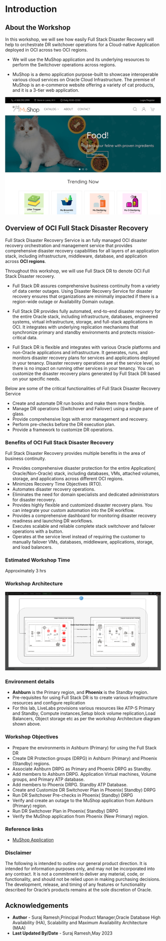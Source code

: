 # Introduction

## About the Workshop

In this workshop, we will see how easily Full Stack Disaster Recovery will help to orchestrate DR switchover operations for a Cloud-native Application deployed in OCI across two OCI regions.

- We will use the MuShop application and its underlying resources to perform the Switchover operations across regions.

- MuShop is a demo application purpose-built to showcase interoperable various cloud services on Oracle Cloud Infrastructure. The premise of MuShop is an e-commerce website offering a variety of cat products, and it is a 3-tier web application.

![MuShop webpage](./images/mushop.png)

## Overview of OCI Full Stack Disaster Recovery

Full Stack Disaster Recovery Service is an fully managed OCI disaster recovery orchestration and management service that provides comprehensive disaster recovery capabilities for all layers of an application stack, including infrastructure, middleware, database, and application across  **OCI regions**.

Throughout this workshop, we will use Full Stack DR to denote OCI Full Stack Disaster recovery.

- Full Stack DR assures comprehensive business continuity from a variety of data center outages. Using Disaster Recovery Service for disaster recovery ensures that organizations are minimally impacted if there is a region-wide outage or Availability Domain outage.

- Full Stack DR provides fully automated, end-to-end disaster recovery for the entire Oracle stack, including infrastructure, databases, engineered systems, virtual infrastructure, storage, and full-stack applications in OCI. It integrates with underlying replication mechanisms that synchronize primary and standby environments and protects mission-critical data.

- Full Stack DR is flexible and integrates with various Oracle platforms and non-Oracle applications and infrastructure. It generates, runs, and monitors disaster recovery plans for services and applications deployed in your tenancy. Disaster recovery operations are at the service level, so there is no impact on running other services in your tenancy. You can customize the disaster recovery plans generated by Full Stack DR based on your specific needs.

Below are some of the critical functionalities of Full Stack Disaster Recovery Service

- Create and automate DR run books and make them more flexible.
- Manage DR operations (Switchover and Failover) using a single pane of glass.
- Provide comprehensive logs with error management and recovery.
- Perform pre-checks before the DR execution plan.
- Provide a framework to customize DR operations.

### Benefits of OCI Full Stack Disaster Recovery

Full Stack Disaster Recovery provides multiple benefits in the area of business continuity.

- Provides comprehensive disaster protection for the entire Application( Oracle/Non-Oracle) stack, including databases, VMs, attached volumes, storage, and applications across different OCI regions.
- Minimizes Recovery Time Objectives (RTO).
- Automates disaster recovery operations.
- Eliminates the need for domain specialists and dedicated administrators for disaster recovery.
- Provides highly flexible and customized disaster recovery plans. You can integrate your custom automation into the DR workflow.
- Provides a comprehensive dashboard for monitoring disaster recovery readiness and launching DR workflows.
- Executes scalable and reliable complete stack switchover and failover operations with a button.
- Operates at the service level instead of requiring the customer to manually failover VMs, databases, middleware, applications, storage, and load balancers.

### Estimated Workshop Time

Approximately 3 hrs

### Workshop Architecture

![MuShop Full Stack DR Architecture](./images/mushop-fsdrs.png)

### Environment details

- **Ashburn** is the Primary region, and **Phoenix** is the Standby region.
- Pre-requisites for using Full Stack DR is to create various infrastructure resources and configure replication
- For this lab, LiveLabs provisions various resources like ATP-S Primary and Standby, Compute instances,Setup block volume replication,Load Balancers, Object storage etc as per the workshop Architecture diagram shown above.

### Workshop Objectives

- Prepare the environments in Ashburn (Primary) for using the Full Stack DR
- Create DR Protection groups (DRPG) in Ashburn (Primary) and Phoenix (Standby) regions.
- Associate Ashburn DRPG as Primary and Phoenix DRPG as Standby.
- Add members to Ashburn DRPG. Application Virtual machines, Volume groups, and Primary ATP database.
- Add members to Phoenix DRPG. Standby ATP Database.
- Create and Customize DR Switchover Plan in Phoenix( Standby) DRPG
- Run DR Switchover Pre-checks in Phoenix( Standby) DRPG
- Verify and create an outage to the MuShop application from Ashburn (Primary) region.
- Run DR Switchover Plan in Phoenix( Standby) DRPG
- Verify the MuShop application from Phoenix (New Primary) region.

### Reference links

- [MuShop Application](https://github.com/oracle-quickstart/oci-cloudnative/tree/master/deploy/basic)

### Disclaimer

The following is intended to outline our general product direction. It is intended for information purposes only, and may not be incorporated into any contract. It is not a commitment to deliver any material, code, or functionality, and should not be relied upon in making purchasing decisions. The development, release, and timing of any features or functionality described for Oracle’s products remains at the sole discretion of Oracle.

## Acknowledgements

- **Author** - Suraj Ramesh,Principal Product Manager,Oracle Database High Availability (HA), Scalability and Maximum Availability Architecture (MAA)
- **Last Updated By/Date** - Suraj Ramesh,May 2023
